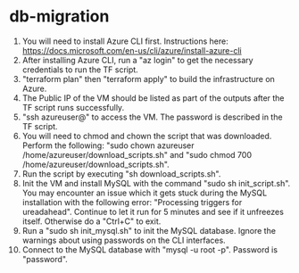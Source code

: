 # db-migration

1. You will need to install Azure CLI first. Instructions here: https://docs.microsoft.com/en-us/cli/azure/install-azure-cli
2. After installing Azure CLI, run a "az login" to get the necessary credentials to run the TF script.
3. "terraform plan" then "terraform apply" to build the infrastructure on Azure.
4. The Public IP of the VM should be listed as part of the outputs after the TF script runs successfully.
5. "ssh azureuser@<publicIP>" to access the VM. The password is described in the TF script.
6. You will need to chmod and chown the script that was downloaded. Perform the following: "sudo chown azureuser /home/azureuser/download_scripts.sh" and "sudo chmod 700 /home/azureuser/download_scripts.sh".
7. Run the script by executing "sh download_scripts.sh".
8. Init the VM and install MySQL with the command "sudo sh init_script.sh". You may encounter an issue which it gets stuck during the MySQL installation with the following error: "Processing triggers for ureadahead". Continue to let it run for 5 minutes and see if it unfreezes itself. Otherwise do a "Ctrl+C" to exit.
9. Run a "sudo sh init_mysql.sh" to init the MySQL database. Ignore the warnings about using passwords on the CLI interfaces.
10. Connect to the MySQL database with "mysql -u root -p". Password is "password".
